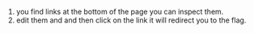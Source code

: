 1. you find links at the bottom of the page you can inspect them.
2. edit them and and then click on the link it will redirect you to the flag.
